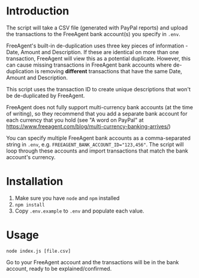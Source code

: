 # Introduction

The script will take a CSV file (generated with PayPal reports) and upload the transactions to the FreeAgent bank account(s) you specify in `.env`. 

FreeAgent's built-in de-duplication uses three key pieces of information - Date, Amount and Description. If these are identical on more than one transaction, FreeAgent will view this as a potential duplicate. However, this can cause missing transactions in FreeAgent bank accounts where de-duplication is removing **different** transactions that have the same Date, Amount and Description.

This script uses the transaction ID to create unique descriptions that won't be de-duplicated by FreeAgent.

FreeAgent does not fully support multi-currency bank accounts (at the time of writing), so they recommend that you add a separate bank account for each currency that you hold (see "A word on PayPal" at https://www.freeagent.com/blog/multi-currency-banking-arrives/)

You can specify multiple FreeAgent bank accounts as a comma-separated string in `.env`, e.g. `FREEAGENT_BANK_ACCOUNT_ID="123,456"`. The script will loop through these accounts and import transactions that match the bank account's currency.

# Installation

1. Make sure you have `node` and `npm` installed
2. `npm install`
3. Copy `.env.example` to `.env` and populate each value.

# Usage

`node index.js [file.csv]`

Go to your FreeAgent account and the transactions will be in the bank account, ready to be explained/confirmed.
